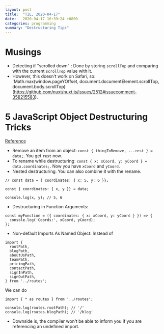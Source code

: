 ```yaml
---
layout: post
title:  "TIL, 2020-04-17"
date:   2020-04-17 10:39:24 +0800
categories: programming
summary: "Destructuring Tips"
---
```


# Musings

- Detecting if "scrolled down" : Done by storing `scrollTop` and comparing with the current `scrollTop` value with it.
- However, this doesn't work on Safari, so: `Math.max(window.pageYOffset, document.documentElement.scrollTop, document.body.scrollTop) (https://github.com/nuxt/nuxt.js/issues/2512#issuecomment-358215583).

# 5 JavaScript Object Destructuring Tricks
[Reference](https://hashrocket.com/blog/posts/5-javascript-object-destructuring-tricks#trick-1)

- Remove an item from an object: `const { thingToRemove, ...rest } = data;`. You get `rest` now.
- To rename while destructuring: `const { x: xCoord, y: yCoord } = data.coordinates;`. Now you have `xCoord` and `yCoord`.
- Nested destructuring. You can also combine it with the rename.

```
// const data = { coordinates: { x: 5, y: 6 }};

const { coordinates: { x, y }} = data;

console.log(x, y); // 5, 6
```

- Destructuring in Function Arguments:

```
const myFunction = ({ coordinates: { x: xCoord, y: yCoord } }) => {
  console.log('Coords:', xCoord, yCoord);
};
```

- Non-default Imports As Named Object: Instead of

```
import {
  rootPath,
  blogPath,
  aboutUsPath,
  teamPath,
  pricingPath,
  contactPath,
  signInPath,
  signOutPath,
} from '../routes';
```

We can do

```
import { * as routes } from '../routes';

console.log(routes.rootPath); // '/'
console.log(routes.blogPath); // '/blog'
```

- Downside is, the compiler won't be able to inform you if you are referencing an undefined import.
